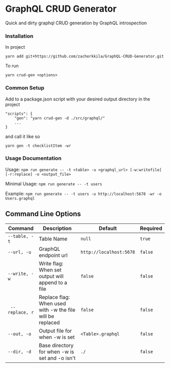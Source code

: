 # GraphQL CRUD Generator
Quick and dirty graphql CRUD generation by GraphQL introspection

### Installation

In project

`yarn add git+https://github.com/zacherkkila/GraphQL-CRUD-Generator.git`

To run

`yarn crud-gen <options>`

### Common Setup

Add to a package.json script with your desired output directory in the project

    "scripts": {
        "gen": "yarn crud-gen -d ./src/graphql/"
        ...
    }
    
and call it like so

`yarn gen -t checklistItem -wr`

### Usage Documentation

Usage: `npm run generate -- -t <table> -u <graphql_url> [-w:writefile] [-r:replace] -o <output_file>`

Minimal Usage: `npm run generate -- -t users`

Example: `npm run generate -- -t users -u http://localhost:5678 -wr -o Users.graphql`

## Command Line Options

| Command         | Description                                               | Default                  | Required |
| --------------- | --------------------------------------------------------- | -----------------------  | ----------- |
| `--table, -t`   | Table Name                                                | `null`                   | `true` |
| `--url, -u`     | GraphQL endpoint url                                      | `http://localhost:5678`  | `false` |
| `--write, -w`   | Write flag: When set output will append to a file         | `false`                  | `false` |
|` --replace, r`  | Replace flag: When used with -w the file will be replaced | `false`                  | `false` |
| `--out, -o`     | Output file for when -w is set                            | `<Table>.graphql`        | `false` |
| `--dir, -d`     | Base directory for when -w is set and -o isn't            | `./`                     | `false` |
